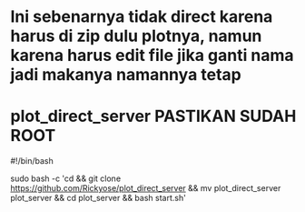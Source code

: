 # Ini sebenarnya tidak direct karena harus di zip dulu plotnya, namun karena harus edit file jika ganti nama jadi makanya namannya tetap
# plot_direct_server PASTIKAN SUDAH ROOT

#!/bin/bash

sudo bash -c 'cd && git clone https://github.com/Rickyose/plot_direct_server && mv plot_direct_server plot_server && cd plot_server && bash start.sh'
